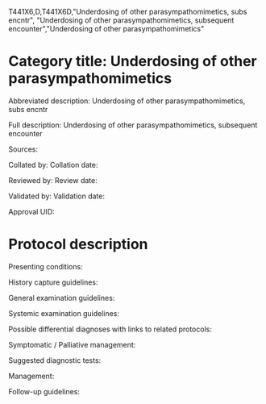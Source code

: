 T441X6,D,T441X6D,"Underdosing of other parasympathomimetics, subs encntr", "Underdosing of other parasympathomimetics, subsequent encounter","Underdosing of other parasympathomimetics"
# Category title: Underdosing of other parasympathomimetics

Abbreviated description: Underdosing of other parasympathomimetics, subs encntr

Full description: Underdosing of other parasympathomimetics, subsequent encounter

Sources:

Collated by:
Collation date:

Reviewed by:
Review date:

Validated by:
Validation date:

Approval UID:

# Protocol description

Presenting conditions:

History capture guidelines:

General examination guidelines:

Systemic examination guidelines:

Possible differential diagnoses with links to related protocols:

Symptomatic / Palliative management:

Suggested diagnostic tests:

Management:

Follow-up guidelines:
